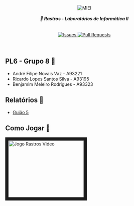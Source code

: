 <div align="center">
    <img src="https://i.imgur.com/GOGaHkq.jpg" align="center" alt="MIEI">
    <br>
    <br>
    <strong><i>🔴 Rastros - Laboratórios de Informática II</i></strong>
    <br>
    <br>
    <br>
    <a href="https://github.com/andreubita/li2-201920/issues">
        <img src="https://img.shields.io/github/issues/andreubita/li2-201920.svg?style=for-the-badge&colorB=37f149" alt="Issues">
    </a>
    <a href="https://github.com/andreubita/li2-201920/pulls">
        <img src="https://img.shields.io/github/issues-pr/andreubita/li2-201920?style=for-the-badge&colorB=37f149" alt="Pull Requests">
    </a>
</div>
<br>
<br>

## PL6 - Grupo 8 🧔
- André Filipe Novais Vaz - A93221
- Ricardo Lopes Santos Silva - A93195
- Benjamim Meleiro Rodrigues - A93323

## Relatórios 📝
- [Guião 5](https://github.com/andreubita/li2-201920/blob/master/relatorios/guiao5/README.md)

## Como Jogar 🎯
<a href="http://www.youtube.com/watch?feature=player_embedded&v=a_5_H9-Rmg0" target="_blank">
    <img src="http://img.youtube.com/vi/a_5_H9-Rmg0/0.jpg" alt="Jogo Rastros Video" width="240" height="180" border="10"/>
</a>